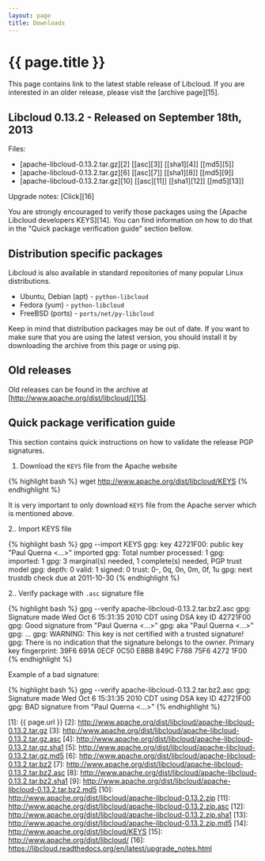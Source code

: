```yaml
---
layout: page
title: Downloads
---
```


# {{ page.title }}

This page contains link to the latest stable release of Libcloud. If you are
interested in an older release, please visit the [archive page][15].

## Libcloud 0.13.2 - Released on September 18th, 2013

Files:

* [apache-libcloud-0.13.2.tar.gz][2] [[asc][3]] [[sha1][4]] [[md5][5]]
* [apache-libcloud-0.13.2.tar.gz][6] [[asc][7]] [[sha1][8]] [[md5][9]]
* [apache-libcloud-0.13.2.tar.gz][10] [[asc][11]] [[sha1][12]] [[md5][13]]

Upgrade notes: [Click][16]

You are strongly encouraged to verify those packages using the [Apache Libcloud
developers KEYS][14]. You can find information on how to do that in the
"Quick package verification guide" section bellow.

## Distribution specific packages

Libcloud is also available in standard repositories of many popular Linux
distributions.

* Ubuntu, Debian (apt) - `python-libcloud`
* Fedora (yum) - `python-libcloud`
* FreeBSD (ports) - `ports/net/py-libcloud`

Keep in mind that distribution packages may be out of date. If you want to make
sure that you are using the latest version, you should install it by downloading
the archive from this page or using pip.

## Old releases

Old releases can be found in the archive at [http://www.apache.org/dist/libcloud/][15].

## Quick package verification guide

This section contains quick instructions on how to validate the release PGP
signatures.

1. Download the `KEYS` file from the Apache website

{% highlight bash %}
wget http://www.apache.org/dist/libcloud/KEYS
{% endhighlight %}

It is very important to only download `KEYS` file from the Apache server which
is mentioned above.

2.. Import KEYS file

   {% highlight bash %}
   gpg --import KEYS
   gpg: key 42721F00: public key "Paul Querna <...>" imported
   gpg: Total number processed: 1
   gpg:               imported: 1
   gpg: 3 marginal(s) needed, 1 complete(s) needed, PGP trust model
   gpg: depth: 0  valid:   1  signed:   0  trust: 0-, 0q, 0n, 0m, 0f, 1u
   gpg: next trustdb check due at 2011-10-30</pre>
   {% endhighlight %}

2.. Verify package with `.asc` signature file

{% highlight bash %}
gpg --verify apache-libcloud-0.13.2.tar.bz2.asc
gpg: Signature made Wed Oct  6 15:31:35 2010 CDT using DSA key ID 42721F00
gpg: Good signature from "Paul Querna <...>"
gpg:                 aka "Paul Querna <...>"
gpg:                 ...</span>
gpg: WARNING: This key is not certified with a trusted signature!
gpg:          There is no indication that the signature belongs to the owner.
Primary key fingerprint: 39F6 691A 0ECF 0C50 E8BB  849C F788 75F6 4272 1F00
{% endhighlight %}

Example of a bad signature:

{% highlight bash %}
gpg --verify apache-libcloud-0.13.2.tar.bz2.asc
gpg: Signature made Wed Oct  6 15:31:35 2010 CDT using DSA key ID 42721F00
gpg: BAD signature from "Paul Querna &lt;...&gt;"
{% endhighlight %}

[1]: {{ page.url }}
[2]: http://www.apache.org/dist/libcloud/apache-libcloud-0.13.2.tar.gz
[3]: http://www.apache.org/dist/libcloud/apache-libcloud-0.13.2.tar.gz.asc
[4]: http://www.apache.org/dist/libcloud/apache-libcloud-0.13.2.tar.gz.sha1
[5]: http://www.apache.org/dist/libcloud/apache-libcloud-0.13.2.tar.gz.md5
[6]: http://www.apache.org/dist/libcloud/apache-libcloud-0.13.2.tar.bz2
[7]: http://www.apache.org/dist/libcloud/apache-libcloud-0.13.2.tar.bz2.asc
[8]: http://www.apache.org/dist/libcloud/apache-libcloud-0.13.2.tar.bz2.sha1
[9]: http://www.apache.org/dist/libcloud/apache-libcloud-0.13.2.tar.bz2.md5
[10]: http://www.apache.org/dist/libcloud/apache-libcloud-0.13.2.zip
[11]: http://www.apache.org/dist/libcloud/apache-libcloud-0.13.2.zip.asc
[12]: http://www.apache.org/dist/libcloud/apache-libcloud-0.13.2.zip.sha1
[13]: http://www.apache.org/dist/libcloud/apache-libcloud-0.13.2.zip.md5
[14]: http://www.apache.org/dist/libcloud/KEYS
[15]: http://www.apache.org/dist/libcloud/
[16]: https://libcloud.readthedocs.org/en/latest/upgrade_notes.html
